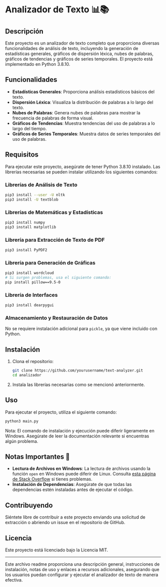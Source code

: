 # Analizador de Texto 📊📚

## Descripción
Este proyecto es un analizador de texto completo que proporciona diversas funcionalidades de análisis de texto, incluyendo la generación de estadísticas generales, gráficos de dispersión léxica, nubes de palabras, gráficos de tendencias y gráficos de series temporales. El proyecto está implementado en Python 3.8.10.

## Funcionalidades
- **Estadísticas Generales**: Proporciona análisis estadísticos básicos del texto.
- **Dispersión Léxica**: Visualiza la distribución de palabras a lo largo del texto.
- **Nubes de Palabras**: Genera nubes de palabras para mostrar la frecuencia de palabras de forma visual.
- **Gráficos de Tendencias**: Muestra tendencias del uso de palabras a lo largo del tiempo.
- **Gráficos de Series Temporales**: Muestra datos de series temporales del uso de palabras.

## Requisitos
Para ejecutar este proyecto, asegúrate de tener Python 3.8.10 instalado. Las librerías necesarias se pueden instalar utilizando los siguientes comandos:

### Librerías de Análisis de Texto
```bash
pip3 install --user -U nltk
pip3 install -U textblob
```

### Librerías de Matemáticas y Estadísticas
```bash
pip3 install numpy
pip3 install matplotlib
```

### Librería para Extracción de Texto de PDF
```bash
pip3 install PyPDF2
```

### Librería para Generación de Gráficas
```bash
pip3 install wordcloud
# Si surgen problemas, usa el siguiente comando:
pip install pillow==9.5-0
```

### Librería de Interfaces
```bash
pip3 install dearpygui
```

### Almacenamiento y Restauración de Datos
No se requiere instalación adicional para `pickle`, ya que viene incluido con Python.

## Instalación

1. Clona el repositorio:
   ```bash
   git clone https://github.com/yourusername/text-analyzer.git
   cd analizador
   ```

2. Instala las librerías necesarias como se mencionó anteriormente.

## Uso
Para ejecutar el proyecto, utiliza el siguiente comando:
```bash
python3 main.py
```
Nota: El comando de instalación y ejecución puede diferir ligeramente en Windows. Asegúrate de leer la documentación relevante si encuentras algún problema.

## Notas Importantes 📝
- **Lectura de Archivos en Windows**: La lectura de archivos usando la función `open` en Windows puede diferir de Linux. Consulta [esta página de Stack Overflow](https://stackoverflow.com/questions/491921/unicode-utf-8-reading-and-writing-to-files-in-python) si tienes problemas.
- **Instalación de Dependencias**: Asegúrate de que todas las dependencias estén instaladas antes de ejecutar el código.

## Contribuyendo
Siéntete libre de contribuir a este proyecto enviando una solicitud de extracción o abriendo un issue en el repositorio de GitHub.

## Licencia
Este proyecto está licenciado bajo la Licencia MIT.

---

Este archivo readme proporciona una descripción general, instrucciones de instalación, notas de uso y enlaces a recursos adicionales, asegurando que los usuarios puedan configurar y ejecutar el analizador de texto de manera efectiva.